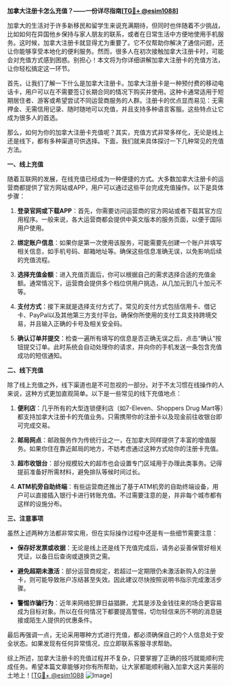 **加拿大注册卡怎么充值？——一份详尽指南[[TG💪+ @esim1088](https://t.me/s/esim1088)]**

加拿大的生活对于许多新移民和留学生来说充满期待，但同时也伴随着不少挑战，比如如何在异国他乡保持与家人朋友的联系，或者在日常生活中方便地使用手机服务。这时候，加拿大注册卡就显得尤为重要了。它不仅帮助你解决了通信问题，还让你能够享受本地化的便利服务。然而，很多人在初次接触加拿大注册卡时，可能会对充值方式感到困惑。别担心！本文将为你详细讲解加拿大注册卡的充值方法，让你轻松搞定这一环节。

首先，让我们了解一下什么是加拿大注册卡。加拿大注册卡是一种预付费的移动电话卡，用户可以在不需要签订长期合同的情况下购买并使用。这种卡通常适用于短期居住者、游客或希望尝试不同运营商服务的人群。注册卡的优点显而易见：无需押金、无需信用记录、随时随地可以充值，并且支持多种语言客服。这些特点让它成为很多人的首选。

那么，如何为你的加拿大注册卡充值呢？其实，充值方式非常多样化，无论是线上还是线下，都有多种渠道可供选择。下面，我们就来具体探讨一下几种常见的充值方法。

**一、线上充值**

随着互联网的发展，在线充值已经成为一种便捷的方式。大多数加拿大注册卡的运营商都提供了官方网站或APP，用户可以通过这些平台完成充值操作。以下是具体步骤：

1. **登录官网或下载APP**：首先，你需要访问运营商的官方网站或者下载其官方应用程序。一般来说，各大运营商都会提供中英文版本的服务页面，以便于国际用户使用。
   
2. **绑定账户信息**：如果你是第一次使用该服务，可能需要先创建一个账户并填写相关信息，如手机号码、邮箱地址等。确保这些信息准确无误，以免影响后续的充值流程。

3. **选择充值金额**：进入充值页面后，你可以根据自己的需求选择合适的充值金额。通常情况下，运营商会提供多个档位供用户挑选，从几加元到几十加元不等。

4. **支付方式**：接下来就是选择支付方式了。常见的支付方式包括信用卡、借记卡、PayPal以及其他第三方支付平台。确保你所使用的支付工具支持跨境交易，并且输入正确的卡号及相关安全码。

5. **确认订单并提交**：检查一遍所有填写的信息是否正确无误之后，点击“确认”按钮提交订单。此时系统会自动处理你的请求，并向你的手机发送一条包含充值成功的短信通知。

**二、线下充值**

除了线上充值之外，线下渠道也是不可忽视的一部分。对于不太习惯在线操作的人来说，这种方式更加直观简单。以下是一些常见的线下充值地点：

1. **便利店**：几乎所有的大型连锁便利店（如7-Eleven、Shoppers Drug Mart等）都支持加拿大注册卡的充值业务。只需携带你的注册卡以及现金前往收银台即可完成交易。

2. **邮局网点**：邮政服务作为传统行业之一，在加拿大同样提供了丰富的增值服务。如果你住在靠近邮局的地方，不妨考虑通过这种方式给你的注册卡充值。

3. **超市收银台**：部分规模较大的超市也会设置专门区域用于办理此类事务。记得提前准备好所需材料，避免排队等候时间过长。

4. **ATM机旁自助终端**：有些运营商还推出了基于ATM机旁的自助终端设备，用户可以直接插入银行卡进行转账充值。不过需要注意的是，并非每个城市都有这样的设施分布。

**三、注意事项**

虽然上述两种方法都非常实用，但在实际操作过程中还是有一些细节需要注意：

- **保存好发票或收据**：无论是线上还是线下充值完成后，请务必妥善保管好相关凭证，以备日后查询或退换货之需。
  
- **避免超期未激活**：部分运营商规定，若超过一定期限仍未激活新购入的注册卡，则可能导致账户冻结甚至失效。因此建议尽快按照说明书指示完成激活步骤。

- **警惕诈骗行为**：近年来网络犯罪日益猖獗，尤其是涉及金钱往来的场合更容易成为目标对象。所以在任何情况下都要提高警惕，切勿轻信来历不明的消息链接或陌生人提供的优惠条件。

最后再强调一点，无论采用哪种方式进行充值，都必须确保自己的个人信息处于安全状态。如果发现有任何异常情况，应立即联系客服寻求帮助。

综上所述，加拿大注册卡的充值过程并不复杂，只要掌握了正确的技巧就能顺利完成任务。希望本篇文章能够对你有所帮助，让大家都能顺利融入加拿大这片美丽的土地上！[[TG💪+ @esim1088](https://t.me/s/esim1088) ![Image](https://i.postimg.cc/4NQfJmqS/Snipaste-2025-05-13-00-14-12.png)]